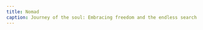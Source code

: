 ```yaml
---
title: Nomad 
caption: Journey of the soul: Embracing freedom and the endless search for belonging.
---
```


